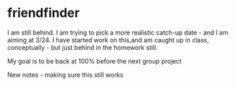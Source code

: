 # friendfinder

I am still behind.  I am trying to pick a more realistic catch-up date - and I am aiming at 3/24.  I have started work on this,and am caught up in class, conceptually - but just behind in the homework still.

My goal is to be back at 100% before the next group project

New notes - making sure this still works
